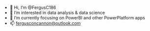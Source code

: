 - 👋 Hi, I’m @FergusC186
- 👀 I’m interested in data analysis & data science
- 🌱 I’m currently focusing on PowerBI and other PowerPlatform apps
- 📫 fergusconcannon@outlook.com

<!---
FergusC186/FergusC186 is a ✨ special ✨ repository because its `README.md` (this file) appears on your GitHub profile.
You can click the Preview link to take a look at your changes.
--->

